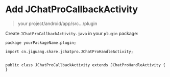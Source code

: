 # Add JChatProCallbackActivity

>your project/android/app/src…/plugin

Create `JChatProCallbackActivity.java` in your `plugin` package:

```
package yourPackageName.plugin;

import cn.jiguang.share.jchatpro.JChatProHandleActivity;


public class JChatProCallbackActivity extends JChatProHandleActivity {
}


```

